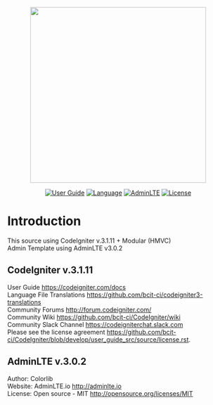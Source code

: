 <p align="center">
  <img src="https://res.cloudinary.com/dtfbvvkyp/image/upload/v1566331377/laravel-logolockup-cmyk-red.svg" width="400">
</p>

<p align="center">
  <a href="https://travis-ci.org/laravel/framework"><img src="https://travis-ci.org/laravel/framework.svg" alt="User Guide"></a>
  <a href="https://packagist.org/packages/laravel/framework"><img src="https://poser.pugx.org/laravel/framework/d/total.svg" alt="Language"></a>
  <a href="https://packagist.org/packages/laravel/framework"><img src="https://poser.pugx.org/laravel/framework/v/stable.svg" alt="AdminLTE"></a>
  <a href="https://packagist.org/packages/laravel/framework"><img src="https://poser.pugx.org/laravel/framework/license.svg" alt="License"></a>
</p>



# Introduction

This source using CodeIgniter v.3.1.11 + Modular (HMVC)<br />
Admin Template using AdminLTE v3.0.2

## CodeIgniter v.3.1.11

User Guide <https://codeigniter.com/docs><br />
Language File Translations <https://github.com/bcit-ci/codeigniter3-translations><br />
Community Forums <http://forum.codeigniter.com/><br />
Community Wiki <https://github.com/bcit-ci/CodeIgniter/wiki><br />
Community Slack Channel <https://codeigniterchat.slack.com><br />
Please see the license agreement <https://github.com/bcit-ci/CodeIgniter/blob/develop/user_guide_src/source/license.rst>.

## AdminLTE v.3.0.2

Author: Colorlib<br />
Website: AdminLTE.io <http://adminlte.io><br />
License: Open source - MIT <http://opensource.org/licenses/MIT>